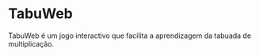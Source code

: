 TabuWeb
=======

TabuWeb é um jogo interactivo que facilita a aprendizagem da tabuada de multiplicação.

